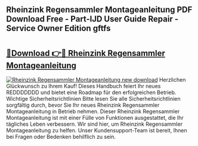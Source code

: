 ## Rheinzink Regensammler Montageanleitung PDF Download Free - Part-lJD User Guide Repair - Service Owner Edition gftfs

# <h2><a href="http://df7gtm.blite.top/?on=Rheinzink+Regensammler+Montageanleitung">🔗Download 👉🔴 Rheinzink Regensammler Montageanleitung</a></h2>

[![Rheinzink Regensammler Montageanleitung new download](https://i.imgur.com/lujVjoI.png)](http://df7gtm.blite.top/?on=Rheinzink+Regensammler+Montageanleitung)
Herzlichen Glückwunsch zu Ihrem Kauf! Dieses Handbuch feiert Ihr neues REDDDDDDD und bietet eine Roadmap für den erfolgreichen Betrieb. Wichtige Sicherheitsrichtlinien Bitte lesen Sie alle Sicherheitsrichtlinien sorgfältig durch, bevor Sie Ihr neues Rheinzink Regensammler Montageanleitung in Betrieb nehmen. Dieser Rheinzink Regensammler Montageanleitung ist mit einer Fülle von Funktionen ausgestattet, die Ihr tägliches Leben verbessern. Wir sind hier, um Rheinzink Regensammler Montageanleitung zu helfen. Unser Kundensupport-Team ist bereit, Ihnen bei Fragen oder Bedenken behilflich zu sein.
